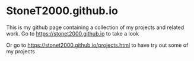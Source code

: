 # StoneT2000.github.io
This is my github page containing a collection of my projects and related work.
Go to https://stonet2000.github.io to take a look

Or go to https://stonet2000.github.io/projects.html to have try out some of my projects
